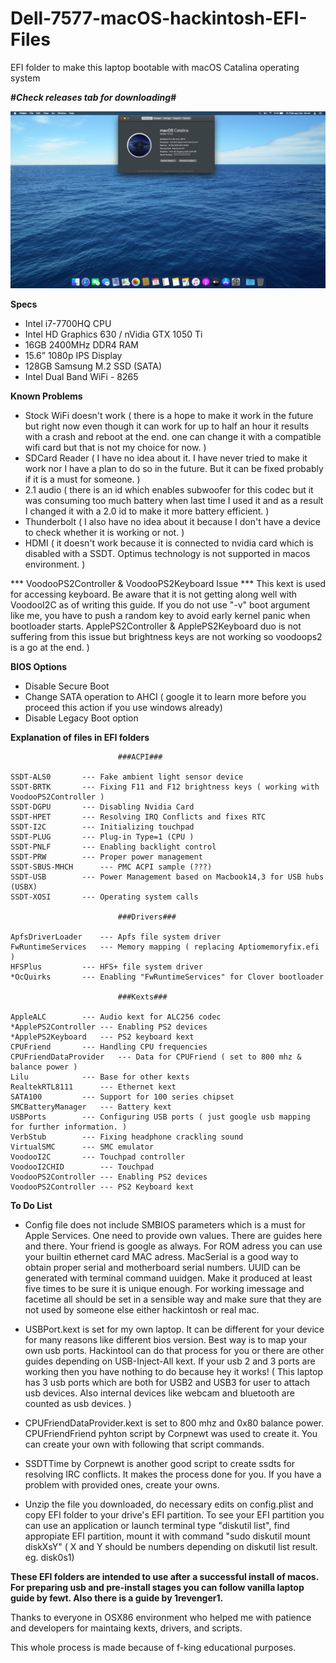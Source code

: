 # Dell-7577-macOS-hackintosh-EFI-Files
EFI folder to make this laptop bootable with macOS Catalina operating system

<b>#*Check releases tab for downloading*#</b> 

![](ss200214.png)


<b>Specs</b>

* Intel i7-7700HQ CPU
* Intel HD Graphics 630 / nVidia GTX 1050 Ti
* 16GB 2400MHz DDR4 RAM
* 15.6” 1080p IPS Display
* 128GB Samsung M.2 SSD (SATA)
* Intel Dual Band WiFi - 8265

<b>Known Problems</b>

* Stock WiFi doesn't work ( there is a hope to make it work in the future but right now even though it can work for up to half an hour it results with a crash and reboot at the end. one can change it with a compatible wifi card but that is not my choice for now. )
* SDCard Reader ( I have no idea about it. I have never tried to make it work nor I have a plan to do so in the future. But it can be fixed probably if it is a must for someone. )
* 2.1 audio ( there is an id which enables subwoofer for this codec but it was consuming too much battery when last time I used it and as a result I changed it with a 2.0 id to make it more battery efficient. )
* Thunderbolt ( I also have no idea about it because I don't have a device to check whether it is working or not. )
* HDMI ( it doesn't work because it is connected to nvidia card which is disabled with a SSDT. Optimus technology is not supported in macos environment. ) 

*** VoodooPS2Controller & VoodooPS2Keyboard Issue ***
This kext is used for accessing keyboard. Be aware that it is not getting along well with VoodooI2C as of writing this guide. If you do not use "-v" boot argument like me, you have to push a random key to avoid early kernel panic when bootloader starts. ApplePS2Controller & ApplePS2Keyboard duo is not suffering from this issue but brightness keys are not working so voodoops2 is a go at the end. )

<b>BIOS Options</b>
* Disable Secure Boot
* Change SATA operation to AHCI ( google it to learn more before you proceed this action if you use windows already)
* Disable Legacy Boot option


<b>Explanation of files in EFI folders</b>

							###ACPI###
	
	SSDT-ALS0		--- Fake ambient light sensor device
	SSDT-BRTK		--- Fixing F11 and F12 brightness keys ( working with VoodooPS2Controller )
	SSDT-DGPU 		--- Disabling Nvidia Card
	SSDT-HPET 		--- Resolving IRQ Conflicts and fixes RTC
	SSDT-I2C		--- Initializing touchpad
	SSDT-PLUG 		--- Plug-in Type=1 (CPU )
	SSDT-PNLF 		--- Enabling backlight control
	SSDT-PRW 		--- Proper power management
	SSDT-SBUS-MHCH		--- PMC ACPI sample (???)
	SSDT-USB		--- Power Management based on Macbook14,3 for USB hubs (USBX)
	SSDT-XOSI		--- Operating system calls
							
							###Drivers###
	
	ApfsDriverLoader	--- Apfs file system driver
	FwRuntimeServices	--- Memory mapping ( replacing Aptiomemoryfix.efi )
	HFSPlus			--- HFS+ file system driver
	*OcQuirks		--- Enabling "FwRuntimeServices" for Clover bootloader
				
							###Kexts###
	
	AppleALC		--- Audio kext for ALC256 codec
	*ApplePS2Controller	--- Enabling PS2 devices
	*ApplePS2Keyboard	--- PS2 keyboard kext
	CPUFriend		--- Handling CPU frequencies
	CPUFriendDataProvider	--- Data for CPUFriend ( set to 800 mhz & balance power )
	Lilu			--- Base for other kexts
	RealtekRTL8111		--- Ethernet kext
	SATA100			--- Support for 100 series chipset
	SMCBatteryManager	--- Battery kext
	USBPorts		--- Configuring USB ports ( just google usb mapping for further information. )
	VerbStub		--- Fixing headphone crackling sound
	VirtualSMC		--- SMC emulator
	VoodooI2C		--- Touchpad controller
	VoodooI2CHID		--- Touchpad
	VoodooPS2Controller	--- Enabling PS2 devices
	VoodooPS2Controller	--- PS2 Keyboard kext


<b> To Do List </b>

* Config file does not include SMBIOS parameters which is a must for Apple Services. One need to provide own values. There are guides here and there. Your friend is google as always. For ROM adress you can use your builtin ethernet card MAC adress. MacSerial is a good way to obtain proper serial and motherboard serial numbers. UUID can be generated with terminal command uuidgen. Make it produced at least five times to be sure it is unique enough. For working imessage and facetime all should be set in a sensible way and make sure that they are not used by someone else either hackintosh or real mac.

* USBPort.kext is set for my own laptop. It can be different for your device for many reasons like different bios version. Best way is to map your own usb ports. Hackintool can do that process for you or there are other guides depending on USB-Inject-All kext. If your usb 2 and 3 ports are working then you have nothing to do because hey it works! ( This laptop has 3 usb ports which are both for USB2 and USB3 for user to attach usb devices. Also internal devices like webcam and bluetooth are counted as usb devices. )

* CPUFriendDataProvider.kext is set to 800 mhz and 0x80 balance power. CPUFriendFriend pyhton script by Corpnewt was used to create it. You can create your own with following that script commands.  

* SSDTTime by Corpnewt is another good script to create ssdts for resolving IRC conflicts. It makes the process done for you. If you have a problem with provided ones, create your owns.

* Unzip the file you downloaded, do necessary edits on config.plist and copy EFI folder to your drive's EFI partition. To see your EFI partition you can use an application or launch terminal type "diskutil list", find appropiate EFI partition, mount it with command "sudo diskutil mount diskXsY" ( X and Y should be numbers depending on diskutil list result. eg. disk0s1)



<b> These EFI folders are intended to use after a successful install of macos. For preparing usb and pre-install stages you can follow vanilla laptop guide by fewt. Also there is a guide by 1revenger1.  </b>


Thanks to everyone in OSX86 environment who helped me with patience and developers for maintaing kexts, drivers, and scripts.

This whole process is made because of f-king educational purposes.

